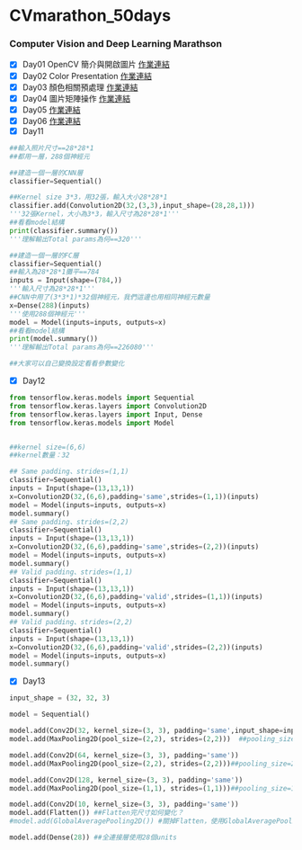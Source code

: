 # CVmarathon_50days
### Computer Vision and Deep Learning Marathson




- [x] Day01 OpenCV 簡介與開啟圖片 [作業連結](https://github.com/a227799770055/CVmarathon_50days/blob/main/D1/Day01.ipynb)
- [x] Day02 Color Presentation [作業連結](https://github.com/a227799770055/CVmarathon_50days/blob/main/D2/Day002_change_color_space_HW.ipynb)
- [x] Day03 顏色相關預處理 [作業連結](https://github.com/a227799770055/CVmarathon_50days/blob/main/D3/Day003_color_spave_op_HW.ipynb)
- [x] Day04 圖片矩陣操作 [作業連結](https://github.com/a227799770055/CVmarathon_50days/blob/main/D4/Day004_geometric_transform_HW.ipynb)
- [x] Day05  [作業連結](https://github.com/a227799770055/CVmarathon_50days/blob/main/D5/Day005_draw_HW.ipynb)
- [x] Day06  [作業連結](https://github.com/a227799770055/CVmarathon_50days/blob/main/D6/Day006_affine_HW.ipynb)
- [x] Day11
```python
##輸入照片尺寸==28*28*1
##都用一層，288個神經元

##建造一個一層的CNN層
classifier=Sequential()

##Kernel size 3*3，用32張，輸入大小28*28*1
classifier.add(Convolution2D(32,(3,3),input_shape=(28,28,1)))
'''32張Kernel，大小為3*3，輸入尺寸為28*28*1'''
##看看model結構
print(classifier.summary())
'''理解輸出Total params為何==320'''

##建造一個一層的FC層
classifier=Sequential()
##輸入為28*28*1攤平==784
inputs = Input(shape=(784,))
'''輸入尺寸為28*28*1'''
##CNN中用了(3*3*1)*32個神經元，我們這邊也用相同神經元數量
x=Dense(288)(inputs)
'''使用288個神經元'''
model = Model(inputs=inputs, outputs=x)
##看看model結構
print(model.summary())
'''理解輸出Total params為何==226080'''

##大家可以自己變換設定看看參數變化
```
- [x] Day12
```python
from tensorflow.keras.models import Sequential
from tensorflow.keras.layers import Convolution2D
from tensorflow.keras.layers import Input, Dense
from tensorflow.keras.models import Model


##kernel size=(6,6)
##kernel數量：32

## Same padding、strides=(1,1)
classifier=Sequential()
inputs = Input(shape=(13,13,1))
x=Convolution2D(32,(6,6),padding='same',strides=(1,1))(inputs)
model = Model(inputs=inputs, outputs=x)
model.summary()
## Same padding、strides=(2,2)
classifier=Sequential()
inputs = Input(shape=(13,13,1))
x=Convolution2D(32,(6,6),padding='same',strides=(2,2))(inputs)
model = Model(inputs=inputs, outputs=x)
model.summary()
## Valid padding、strides=(1,1)
classifier=Sequential()
inputs = Input(shape=(13,13,1))
x=Convolution2D(32,(6,6),padding='valid',strides=(1,1))(inputs)
model = Model(inputs=inputs, outputs=x)
model.summary()
## Valid padding、strides=(2,2)
classifier=Sequential()
inputs = Input(shape=(13,13,1))
x=Convolution2D(32,(6,6),padding='valid',strides=(2,2))(inputs)
model = Model(inputs=inputs, outputs=x)
model.summary()
```
- [x] Day13
```python
input_shape = (32, 32, 3)

model = Sequential()

model.add(Conv2D(32, kernel_size=(3, 3), padding='same',input_shape=input_shape))
model.add(MaxPooling2D(pool_size=(2,2), strides=(2,2)))  ##pooling_size=2,2 strides=2,2 輸出feature map 大小為多少？

model.add(Conv2D(64, kernel_size=(3, 3), padding='same'))
model.add(MaxPooling2D(pool_size=(2,2), strides=(2,2)))##pooling_size=2,2 strides=2,2 輸出feature map 大小為多少？

model.add(Conv2D(128, kernel_size=(3, 3), padding='same'))
model.add(MaxPooling2D(pool_size=(1,1), strides=(1,1)))##pooling_size=1,1 strides=1,1 輸出feature map 大小為多少？

model.add(Conv2D(10, kernel_size=(3, 3), padding='same'))
model.add(Flatten()) ##Flatten完尺寸如何變化？
#model.add(GlobalAveragePooling2D()) #關掉Flatten，使用GlobalAveragePooling2D，完尺寸如何變化？

model.add(Dense(28)) ##全連接層使用28個units
```













